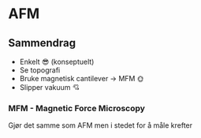 # AFM

## Sammendrag
 - Enkelt 😎 (konseptuelt)
 - Se topografi
 - Bruke magnetisk cantilever -> MFM 🌞
 - Slipper vakuum 💘

### MFM - Magnetic Force Microscopy

Gjør det samme som AFM men i stedet for å måle krefter 

